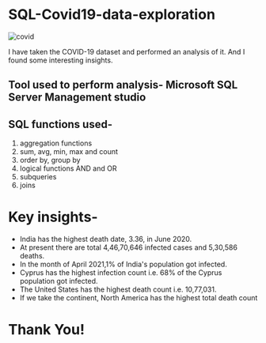 # SQL-Covid19-data-exploration
![covid](https://user-images.githubusercontent.com/118667586/206915346-c5c0456f-1062-4966-95e5-545b20848d0b.jpg)


I have taken the COVID-19 dataset and performed an analysis of it. And I found some interesting insights.

## Tool used to perform analysis- Microsoft SQL Server Management studio

## SQL functions used-
1.  aggregation functions
2. sum, avg, min, max and count
3. order by, group by
4. logical functions AND and OR
5. subqueries
6. joins


# Key insights-
* India has the highest death date, 3.36, in June 2020.
* At present there are total 4,46,70,646 infected cases and 5,30,586 deaths.
* In the month of April 2021,1% of India's population got infected.
* Cyprus has the highest infection count i.e. 68% of the Cyprus population got infected.
* The United States has the highest death count i.e. 10,77,031.
* If we take the continent, North America has the highest total death count



# Thank You!
